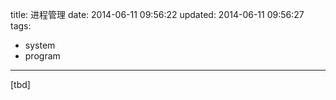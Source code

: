 title: 进程管理 
date: 2014-06-11 09:56:22
updated: 2014-06-11 09:56:27
tags: 
- system 
- program
---

[tbd]

